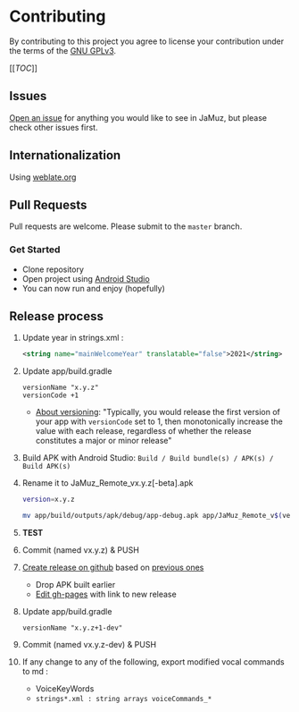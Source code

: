 # Contributing

By contributing to this project you agree to license your contribution under the terms of the [GNU GPLv3](LICENSE).

[[_TOC_]]

## Issues

[Open an issue](https://github.com/phramusca/JaMuz-Remote/issues?state=open) for anything you would like to see in JaMuz, but please check other issues first.

## Internationalization

Using [weblate.org](https://hosted.weblate.org/engage/jamuz-remote/)

## Pull Requests

Pull requests are welcome.
Please submit to the `master` branch.

### Get Started

- Clone repository
- Open project using [Android Studio](https://developer.android.com/studio/)
- You can now run and enjoy (hopefully)

## Release process

1. Update year in strings.xml :  

    ```xml
    <string name="mainWelcomeYear" translatable="false">2021</string>
    ```

1. Update app/build.gradle

    ```text
    versionName "x.y.z"
    versionCode +1
    ```

    - [About versioning](https://developer.android.com/studio/publish/versioning): "Typically, you would release the first version of your app with `versionCode` set to 1, then monotonically increase the value with each release, regardless of whether the release constitutes a major or minor release"

1. Build APK with Android Studio: `Build / Build bundle(s) / APK(s) / Build APK(s)`

1. Rename it to JaMuz_Remote_vx.y.z[-beta].apk

    ```bash
    version=x.y.z
    
    mv app/build/outputs/apk/debug/app-debug.apk app/JaMuz_Remote_v$(version).apk
    ```

1. **TEST**
1. Commit (named vx.y.z) & PUSH
1. [Create release on github](https://github.com/phramusca/JaMuz-Remote/releases/new) based on [previous ones](https://github.com/phramusca/JaMuz-Remote/releases)
    - Drop APK built earlier
    - [Edit gh-pages](https://github.com/phramusca/JaMuz/edit/gh-pages/index.md) with link to new release

1. Update app/build.gradle

    ```text
    versionName "x.y.z+1-dev" 
    ```

1. Commit (named vx.y.z-dev) & PUSH
1. If any change to any of the following, export modified vocal commands to md :
    - VoiceKeyWords
    - `strings*.xml : string arrays voiceCommands_*`
